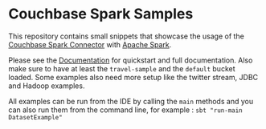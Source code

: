 Couchbase Spark Samples
=======================

This repository contains small snippets that showcase the usage of
the [Couchbase Spark Connector](https://github.com/couchbase/couchbase-spark-connector) 
with [Apache Spark](http://spark.apache.org/). 

Please see the [Documentation](http://docs.couchbase.com) for quickstart and
full documentation. Also make sure to have at least the `travel-sample` and the
`default` bucket loaded. Some examples also need more setup like the twitter stream,
JDBC and Hadoop examples.

All examples can be run from the IDE by calling the `main` methods and you
can also run them from the command line, for example : `sbt "run-main DatasetExample"`